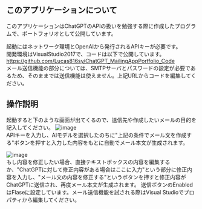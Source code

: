 





## このアプリケーションについて
このアプリケーションはChatGPTのAPIの扱いを勉強する際に作成したプログラムで、ポートフォリオとして公開しています。

起動にはネットワーク環境とOpenAIから発行されるAPIキーが必要です。
<br>
開発環境はVisualStudio2017で、コードは以下で公開しています。
<br>
https://github.com/Lucas816sy/ChatGPT_MailingAppPortfolio_Code
<br>
メール送信機能の部分については、SMTPサーバとパスワードの設定が必要であるため、そのままでは送信機能は使えません。上記URLからコードを編集してください。


 ## 操作説明
 起動すると下のような画面が出てくるので、送信先や作成したいメールの目的を記入してください。
 ![image](https://github.com/Lucas816sy/ChatGPT_MailingAppPortfolio_exe/assets/172348632/1d1dad0e-ee56-4a86-9a15-4371127e0203)
 <br>
 APIキーを入力し、AIモデルを選択したのちに"上記の条件でメール文を作成する"ボタンを押すと入力した内容をもとに自動でメール本文が生成されます。


![image](https://github.com/Lucas816sy/ChatGPT_MailingAppPortfolio_exe/assets/172348632/62330417-5dc4-4305-9330-a6c2b024f582)
<br>
もし内容を修正したい場合、直接テキストボックスの内容を編集するか、"ChatGPTに対して修正内容がある場合はここに入力"という部分に修正内容を入力し、"メール文の内容を修正する"というボタンを押すと修正内容がChatGPTに送信され、再度メール本文が生成されます。
送信ボタンのEnabledはFlaseに設定しています。メール送信機能を試される際はVisual Studioでプロパティから編集してください。
